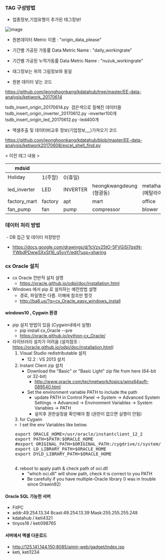 
### TAG 구성방법 

* 업종정보,기업유형이 추가된 태그정보!


![image](https://user-images.githubusercontent.com/16898385/26900044-f97cf080-4c0b-11e7-90a3-108b925d0314.png)

* 원본데이터 Metric 이름 : "origin_data_please"

* 기간별 가공된 가동률 Data Metric Name : "daily_workingrate"

* 기간별 가공된 누적가동률 Data Metric Name : "nuzuk_workingrate"


* 태그정보는 위의 그림정보와 동일

* 원본 데이터 넣는 코드

https://github.com/jeonghoonkang/kdatahub/tree/master/EE-data-analysis/ketiwork_20170614

tsdb_insert_origin_20170614.py  검은색으로 칠해진 데이터들
tsdb_insert_origin_inverter_20170612.py	-inverter100개
tsdb_insert_origin_led_20170612.py -led400개

* 엑셀추출 및 데이터비교후 정보(기업정보,,,,)가져오기 코드

https://github.com/jeonghoonkang/kdatahub/blob/master/EE-data-analysis/ketiwork20170608/excel_shell_find.py


< 이전 태그 내용 >

 mdsid | | | | |
----|----|----|-----|-----
 Holiday| 1(주말) | 0(휴일) | | | |
 led_inverter | LED |INVERTER | heongkwangdeung (형광동) | metalhalaid (메탈라이드)
 factory_mart | factory | apt | mart | office
 fan_pump | fan | pump | compressor | blower


### 데이터 처리 방법
  - DB 접근 및 데이터 저장방안
   - https://docs.google.com/drawings/d/1cVzy25tO-5FVGi5I7qstN-YWbdPDwwSXxSt16_g5vvY/edit?usp=sharing

### cx Oracle 설치
  - cx Oracle 전반적 설치 설명
    - https://oracle.github.io/odpi/doc/installation.html
  - Windows 에서 pip 로 설치하는 예전방법 설명
    - 경로, 파일명은 다름. 이해에 참조만 할것
    - http://ba6.us/?q=cx_Oracle_easy_windows_install

#### windows10 , Cygwin 환경
  - pip 설치 방법이 있음 (Cygwin내에서 실행)
     - pip install cx_Oracle --pre
     - https://oracle.github.io/python-cx_Oracle/
   - 라이브러리 설치가 어려움 (설치참조 : https://oracle.github.io/odpi/doc/installation.html)
     1. Visual Studio redistributable 설치
        - 12.2 : VS 2013 설치
     2. Instant Client zip 설치
        - Download the "Basic" or "Basic Light" zip file from here (64-bit or 32-bit)
          - http://www.oracle.com/technetwork/topics/winx64soft-089540.html
        - Set the environment variable PATH to include the path
          - update PATH in Control Panel -> System -> Advanced System Settings -> Advanced -> Environment Variables -> System Variables -> PATH
          - 설치후 권한설정을 확인해야 함 (권한이 없으면 실행이 안됨)
      3. for Cygwin
        - I set the env Variables like below.
      <pre>
      export ORACLE_HOME=/usr/oracle/instantclient_12_2
      export PATH=$PATH:$ORACLE_HOME
      #export ORIGINAL_PATH=$ORIGINAL_PATH:/cygdrive/c/system/cygwin64/usr/oracle/instantclient_12_2
      export LD_LIBRARY_PATH=$ORACLE_HOME
      export DYLD_LIBRARY_PATH=$ORACLE_HOME
      </pre>    
     4. reboot to apply path & check path of oci.dll
        - "which oci.dll" will show path, check it is correct to you PATH
        - Be carefully if you have multiple-Oracle library (I was in trouble since Orawin92)

#### Oracle SQL 가능한 서버
  - FitPC 
  - addr:49.254.13.34  Bcast:49.254.13.39  Mask:255.255.255.248
  - kdatahub / keti4321
  - tinyos16 / keti098765
  
#### 서버에서 엑셀 다운로드 
   - http://125.141.144.150:8085/aimir-web/gadget/index.jsp
   - keti, keti1234
   


